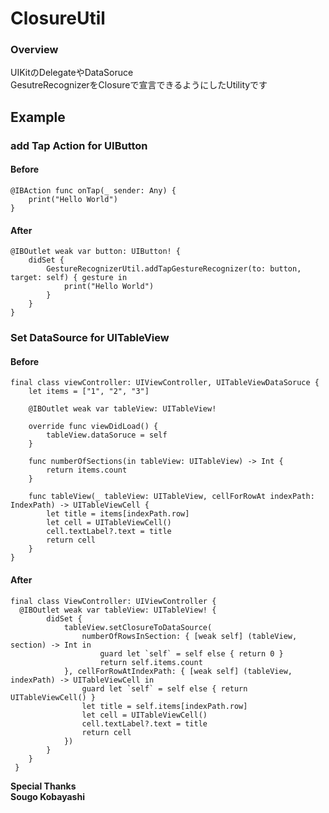 # ClosureUtil
### Overview  
UIKitのDelegateやDataSoruce  
GesutreRecognizerをClosureで宣言できるようにしたUtilityです

## Example
### add Tap Action for UIButton
#### Before
```
@IBAction func onTap(_ sender: Any) {
    print("Hello World")
}
```
#### After
```
@IBOutlet weak var button: UIButton! {
    didSet {
        GestureRecognizerUtil.addTapGestureRecognizer(to: button, target: self) { gesture in
            print("Hello World")
        }
    }
}
```

### Set DataSource for UITableView
#### Before
```
final class viewController: UIViewController, UITableViewDataSoruce {
    let items = ["1", "2", "3"]
    
    @IBOutlet weak var tableView: UITableView!
    
    override func viewDidLoad() {
        tableView.dataSoruce = self
    }
    
    func numberOfSections(in tableView: UITableView) -> Int {
        return items.count
    }
    
    func tableView(_ tableView: UITableView, cellForRowAt indexPath: IndexPath) -> UITableViewCell {
        let title = items[indexPath.row]
        let cell = UITableViewCell()
        cell.textLabel?.text = title
        return cell
    }
}
```

#### After
```
final class ViewController: UIViewController {
  @IBOutlet weak var tableView: UITableView! {
        didSet {
            tableView.setClosureToDataSource(
                numberOfRowsInSection: { [weak self] (tableView, section) -> Int in
                    guard let `self` = self else { return 0 }
                    return self.items.count
            }, cellForRowAtIndexPath: { [weak self] (tableView, indexPath) -> UITableViewCell in
                guard let `self` = self else { return UITableViewCell() }
                let title = self.items[indexPath.row]
                let cell = UITableViewCell()
                cell.textLabel?.text = title
                return cell
            })
        }
    }
 }
```


**Special Thanks  
Sougo Kobayashi**
